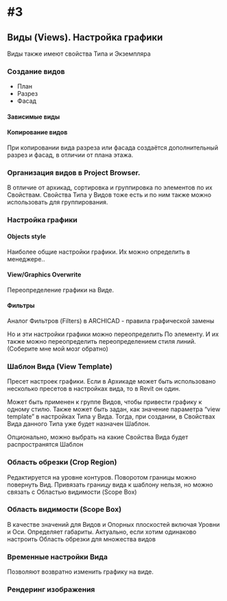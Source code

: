 # \#3

## Виды \(Views\). Настройка графики

Виды также имеют свойства Типа и Экземпляра

### Создание видов

* План
* Разрез
* Фасад

#### Зависимые виды

#### Копирование видов

При копировании вида разреза или фасада создаётся дополнительный разрез и фасад, в отличии от плана этажа.

### Организация видов в Project Browser.

В отличие от архикад, сортировка и группировка по элементов по их Свойствам. Свойства Типа у Видов тоже есть и по ним также можно использовать для группирования.

### Настройка графики

#### Objects style

Наиболее общие настройки графики. Их можно определить в менеджере..

#### View/Graphics Overwrite

Переопределение графики на Виде.

#### Фильтры

Аналог Фильтров \(Filters\) в ARCHICAD - правила графической замены

Но и эти настройки графики можно переопределить По элементу. И их также можно переопределить переопределением стиля линий. \(Соберите мне мой мозг обратно\)

### Шаблон Вида \(View Template\)

Пресет настроек графики. Если в Архикаде может быть использовано несколько пресетов в настройках вида, то в Revit он один.

Может быть применен к группе Видов, чтобы привести графику к одному стилю. Также может быть задан, как значение параметра “view template” в настройках Типа у Вида. Тогда, при создании, в Свойствах Вида данного Типа уже будет назначен Шаблон.

Опционально, можно выбрать на какие Свойства Вида будет распространятся Шаблон

### Область обрезки \(Crop Region\)

Редактируется на уровне контуров. Поворотом границы можно повернуть Вид. Привязать границу вида к шаблону нельзя, но можно связать с Областью видимости \(Scope Box\)

### Область видимости \(Scope Box\)

В качестве значений для Видов и Опорных плоскостей включая Уровни и Оси. Определяет габариты. Актуально, если хотим одинаково настроить Область обрезки для множества видов

### Временные настройки Вида

Позволяют возвратно изменить графику на виде.

### Рендеринг изображения

